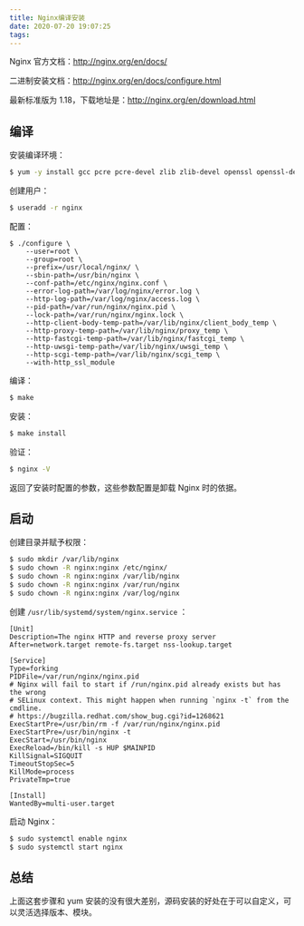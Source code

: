 ```yaml
---
title: Nginx编译安装
date: 2020-07-20 19:07:25
tags:
---
```


Nginx 官方文档：http://nginx.org/en/docs/

二进制安装文档：http://nginx.org/en/docs/configure.html

最新标准版为 1.18，下载地址是：http://nginx.org/en/download.html



## 编译

安装编译环境：

```bash
$ yum -y install gcc pcre pcre-devel zlib zlib-devel openssl openssl-devel
```

创建用户：

```bash
$ useradd -r nginx
```

配置：

```
$ ./configure \
    --user=root \
    --group=root \
    --prefix=/usr/local/nginx/ \
    --sbin-path=/usr/bin/nginx \
    --conf-path=/etc/nginx/nginx.conf \
    --error-log-path=/var/log/nginx/error.log \
    --http-log-path=/var/log/nginx/access.log \
    --pid-path=/var/run/nginx/nginx.pid \
    --lock-path=/var/run/nginx/nginx.lock \
    --http-client-body-temp-path=/var/lib/nginx/client_body_temp \
    --http-proxy-temp-path=/var/lib/nginx/proxy_temp \
    --http-fastcgi-temp-path=/var/lib/nginx/fastcgi_temp \
    --http-uwsgi-temp-path=/var/lib/nginx/uwsgi_temp \
    --http-scgi-temp-path=/var/lib/nginx/scgi_temp \
    --with-http_ssl_module
```

编译：

```bash
$ make
```

安装：

```bash
$ make install
```

验证：

````bash
$ nginx -V
````

返回了安装时配置的参数，这些参数配置是卸载 Nginx 时的依据。



## 启动

创建目录并赋予权限：

```bash
$ sudo mkdir /var/lib/nginx
$ sudo chown -R nginx:nginx /etc/nginx/
$ sudo chown -R nginx:nginx /var/lib/nginx
$ sudo chown -R nginx:nginx /var/run/nginx
$ sudo chown -R nginx:nginx /var/log/nginx
```

创建 `/usr/lib/systemd/system/nginx.service` ：

```
[Unit]
Description=The nginx HTTP and reverse proxy server
After=network.target remote-fs.target nss-lookup.target

[Service]
Type=forking
PIDFile=/var/run/nginx/nginx.pid
# Nginx will fail to start if /run/nginx.pid already exists but has the wrong
# SELinux context. This might happen when running `nginx -t` from the cmdline.
# https://bugzilla.redhat.com/show_bug.cgi?id=1268621
ExecStartPre=/usr/bin/rm -f /var/run/nginx/nginx.pid
ExecStartPre=/usr/bin/nginx -t
ExecStart=/usr/bin/nginx
ExecReload=/bin/kill -s HUP $MAINPID
KillSignal=SIGQUIT
TimeoutStopSec=5
KillMode=process
PrivateTmp=true

[Install]
WantedBy=multi-user.target
```

启动 Nginx：

```bash
$ sudo systemctl enable nginx
$ sudo systemctl start nginx
```



## 总结

上面这套步骤和  yum 安装的没有很大差别，源码安装的好处在于可以自定义，可以灵活选择版本、模块。





